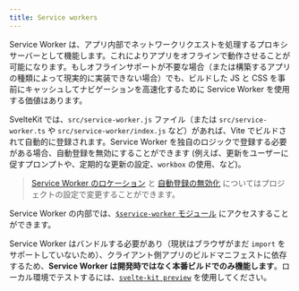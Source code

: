 ```yaml
---
title: Service workers
---
```


Service Worker は、アプリ内部でネットワークリクエストを処理するプロキシサーバーとして機能します。これによりアプリをオフラインで動作させることが可能になります。もしオフラインサポートが不要な場合（または構築するアプリの種類によって現実的に実装できない場合）でも、ビルドした JS と CSS を事前にキャッシュしてナビゲーションを高速化するために Service Worker を使用する価値はあります。

SvelteKit では、`src/service-worker.js` ファイル（または `src/service-worker.ts` や `src/service-worker/index.js` など）があれば、Vite でビルドされて自動的に登録されます。Service Worker を独自のロジックで登録する必要がある場合、自動登録を無効にすることができます (例えば、更新をユーザーに促すプロンプトや、定期的な更新の設定、`workbox` の使用、など)。

> [Service Worker のロケーション](/docs/configuration#files) と [自動登録の無効化](/docs/configuration#serviceworker) についてはプロジェクトの設定で変更することができます。

Service Worker の内部では、[`$service-worker` モジュール](/docs/modules#$service-worker) にアクセスすることができます。

Service Worker はバンドルする必要があり（現状はブラウザがまだ `import` をサポートしていないため）、クライアント側アプリのビルドマニフェストに依存するため、**Service Worker は開発時ではなく本番ビルドでのみ機能します**。ローカル環境でテストするには、[`svelte-kit preview`](/docs/cli#svelte-kit-preview) を使用してください。
